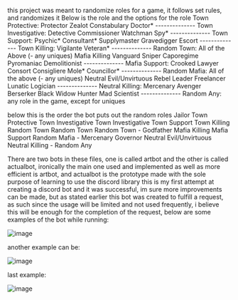 this project was meant to randomize roles for a game, it follows set rules, and randomizes it</n>
Below is the role and the options for the role
    Town Protective:
    Protector
    Zealot 
    Constabulary
    Doctor*
    --------------
    Town Investigative:
    Detective
    Commissioner
    Watchman
    Spy*
    --------------
    Town Support:
    Psychic*
    Consultant*
    Supplymaster
    Gravedigger
    Escort
    --------------
    Town Killing:
    Vigilante
    Veteran*
    --------------
    Random Town:
    All of the Above (- any uniques) 
    Mafia Killing
    Vanguard
    Sniper
    Caporegime
    Pyromaniac
    Demolitionist
    --------------
    Mafia Support:
    Crooked Lawyer
    Consort
    Consigliere
    Mole*
    Councillor*
    --------------
    Random Mafia:
    All of the above (- any uniques) 
    Neutral Evil/Unvirtuous
    Rebel Leader
    Freelancer
    Lunatic
    Logician
    --------------
    Neutral Killing:
    Mercenary
    Avenger
    Berserker
    Black Widow
    Hunter
    Mad Scientist
    --------------
    Random Any: any role in the game, except for uniques

below this is the order the bot puts out the random roles
    Jailor
    Town Protective
    Town Investigative
    Town Investigative
    Town Support
    Town Killing
    Random Town
    Random Town
    Random Town
    -
    Godfather
    Mafia Killing
    Mafia Support
    Random Mafia
    -
    Mercenary
    Governor
    Neutral Evil/Unvirtuous
    Neutral Killing
    -
    Random Any

There are two bots in these files, one is called artbot and the other is called actualbot, ironically the main one used and implemented
as well as more efficient is artbot, and actualbot is the prototype made with the sole purpose of learning to use the discord library
this is my first attempt at creating a discord bot and it was successful, im sure more improvements can be made, but as stated earlier
this bot was created to fulfill a request, as such since the usage will be limited and not used frequently, i believe this will be enough
for the completion of the request, below are some examples of the bot while running:

![image](https://github.com/user-attachments/assets/1cba2875-b323-4ecf-9a94-b583c03bb4e4)

another example can be:

![image](https://github.com/user-attachments/assets/6dafdae7-b42d-49f8-8f71-346896b303f5)

last example:

![image](https://github.com/user-attachments/assets/8cdd97f7-3c89-4e26-8951-ec5dc3afe7cb)
